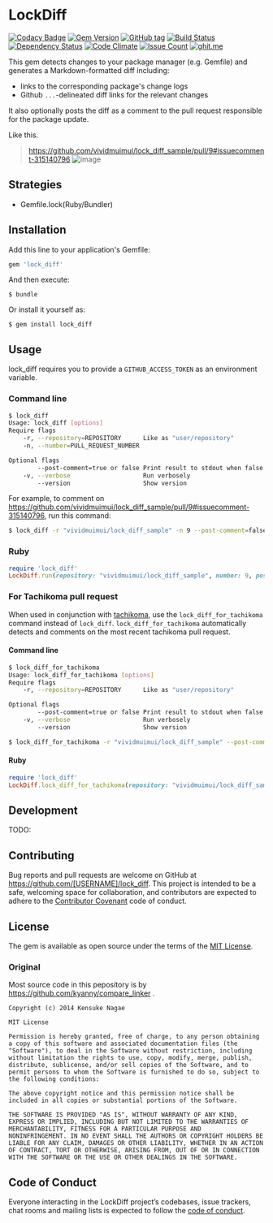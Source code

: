 # LockDiff

[![Codacy Badge](https://api.codacy.com/project/badge/Grade/d05b439bc5064e30ad84ecfa8e57b448)](https://www.codacy.com/app/vividmuimui/lock_diff?utm_source=github.com&utm_medium=referral&utm_content=vividmuimui/lock_diff&utm_campaign=badger)
[![Gem Version](https://badge.fury.io/rb/lock_diff.svg)](https://badge.fury.io/rb/lock_diff)
[![GitHub tag](https://img.shields.io/github/tag/vividmuimui/lock_diff.svg)](https://github.com/vividmuimui/lock_diff/tags)
[![Build Status](https://travis-ci.org/vividmuimui/lock_diff.svg?branch=master)](https://travis-ci.org/vividmuimui/lock_diff)
[![Dependency Status](https://gemnasium.com/badges/github.com/vividmuimui/lock_diff.svg)](https://gemnasium.com/github.com/vividmuimui/lock_diff)
[![Code Climate](https://codeclimate.com/github/vividmuimui/lock_diff/badges/gpa.svg)](https://codeclimate.com/github/vividmuimui/lock_diff)
[![Issue Count](https://codeclimate.com/github/vividmuimui/lock_diff/badges/issue_count.svg)](https://codeclimate.com/github/vividmuimui/lock_diff)
[![ghit.me](https://ghit.me/badge.svg?repo=vividmuimui/lock_diff)](https://ghit.me/repo/vividmuimui/lock_diff)

This gem detects changes to your package manager (e.g. Gemfile) and generates a Markdown-formatted diff including:

* links to the corresponding package's change logs
* Github `...`-delineated diff links for the relevant changes

It also optionally posts the diff as a comment to the pull request responsible for the package update.

Like this.

> https://github.com/vividmuimui/lock_diff_sample/pull/9#issuecomment-315140796
> ![image](https://user-images.githubusercontent.com/1803598/28178302-eeef61f4-6838-11e7-8c41-bd13195bef6d.png)

## Strategies

- Gemfile.lock(Ruby/Bundler)

## Installation

Add this line to your application's Gemfile:

```ruby
gem 'lock_diff'
```

And then execute:

    $ bundle

Or install it yourself as:

    $ gem install lock_diff

## Usage

lock_diff requires you to provide a `GITHUB_ACCESS_TOKEN` as an environment variable.

### Command line

```sh
$ lock_diff
Usage: lock_diff [options]
Require flags
    -r, --repository=REPOSITORY      Like as "user/repository"
    -n, --number=PULL_REQUEST_NUMBER

Optional flags
        --post-comment=true or false Print result to stdout when false. (default is false)
    -v, --verbose                    Run verbosely
        --version                    Show version
```

For example, to comment on https://github.com/vividmuimui/lock_diff_sample/pull/9#issuecomment-315140796, run this command:

```sh
$ lock_diff -r "vividmuimui/lock_diff_sample" -n 9 --post-comment=false
```

### Ruby

```ruby
require 'lock_diff'
LockDiff.run(repository: "vividmuimui/lock_diff_sample", number: 9, post_comment: false)
```

### For Tachikoma pull request

When used in conjunction with [tachikoma](https://rubygems.org/gems/tachikoma), use the `lock_diff_for_tachikoma` command instead of `lock_diff`.
`lock_diff_for_tachikoma` automatically detects and comments on the most recent tachikoma pull request.

#### Command line

```sh
$ lock_diff_for_tachikoma
Usage: lock_diff_for_tachikoma [options]
Require flags
    -r, --repository=REPOSITORY      Like as "user/repository"

Optional flags
        --post-comment=true or false Print result to stdout when false. (default is false)
    -v, --verbose                    Run verbosely
        --version                    Show version
```

```sh
$ lock_diff_for_tachikoma -r "vividmuimui/lock_diff_sample" --post-comment=false
```

#### Ruby

```ruby
require 'lock_diff'
LockDiff.lock_diff_for_tachikoma(repository: "vividmuimui/lock_diff_sample", post_comment: false)
```

## Development

TODO:

## Contributing

Bug reports and pull requests are welcome on GitHub at https://github.com/[USERNAME]/lock_diff. This project is intended to be a safe, welcoming space for collaboration, and contributors are expected to adhere to the [Contributor Covenant](http://contributor-covenant.org) code of conduct.

## License

The gem is available as open source under the terms of the [MIT License](http://opensource.org/licenses/MIT).

### Original

Most source code in this pepository is by https://github.com/kyanny/compare_linker .

```
Copyright (c) 2014 Kensuke Nagae

MIT License

Permission is hereby granted, free of charge, to any person obtaining
a copy of this software and associated documentation files (the
"Software"), to deal in the Software without restriction, including
without limitation the rights to use, copy, modify, merge, publish,
distribute, sublicense, and/or sell copies of the Software, and to
permit persons to whom the Software is furnished to do so, subject to
the following conditions:

The above copyright notice and this permission notice shall be
included in all copies or substantial portions of the Software.

THE SOFTWARE IS PROVIDED "AS IS", WITHOUT WARRANTY OF ANY KIND,
EXPRESS OR IMPLIED, INCLUDING BUT NOT LIMITED TO THE WARRANTIES OF
MERCHANTABILITY, FITNESS FOR A PARTICULAR PURPOSE AND
NONINFRINGEMENT. IN NO EVENT SHALL THE AUTHORS OR COPYRIGHT HOLDERS BE
LIABLE FOR ANY CLAIM, DAMAGES OR OTHER LIABILITY, WHETHER IN AN ACTION
OF CONTRACT, TORT OR OTHERWISE, ARISING FROM, OUT OF OR IN CONNECTION
WITH THE SOFTWARE OR THE USE OR OTHER DEALINGS IN THE SOFTWARE.
```


## Code of Conduct

Everyone interacting in the LockDiff project’s codebases, issue trackers, chat rooms and mailing lists is expected to follow the [code of conduct](https://github.com/[USERNAME]/lock_diff/blob/master/CODE_OF_CONDUCT.md).
